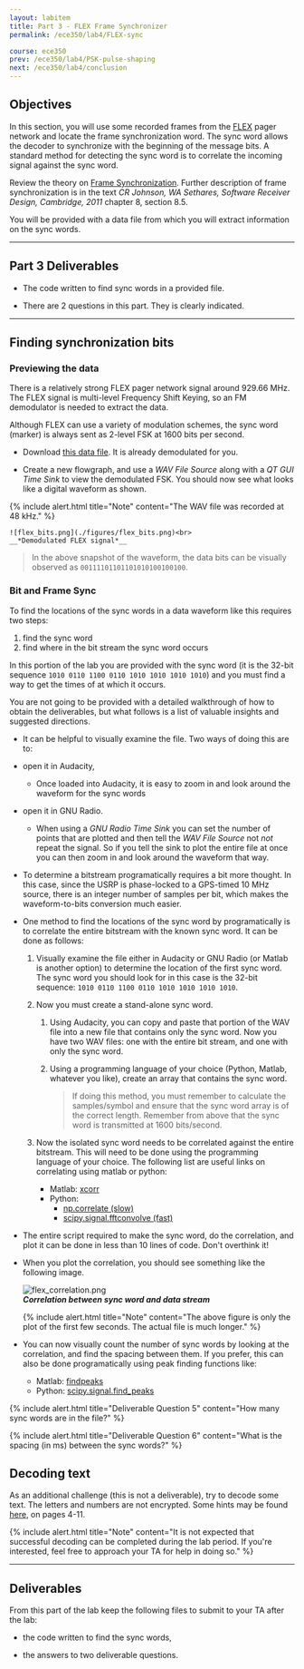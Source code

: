 ```yaml
---
layout: labitem
title: Part 3 - FLEX Frame Synchronizer
permalink: /ece350/lab4/FLEX-sync

course: ece350
prev: /ece350/lab4/PSK-pulse-shaping
next: /ece350/lab4/conclusion
---
```


## Objectives

In this section, you will use some recorded frames from the [FLEX](http://en.wikipedia.org/wiki/FLEX_(protocol)) pager network and locate the frame synchronization word. The sync word allows the decoder to synchronize with the beginning of the message bits. A standard method for detecting the sync word is to correlate the incoming signal against the sync word.

Review the theory on [Frame Synchronization](../../_docs/FrameSync.pdf). Further description of frame synchronization is in the text *CR Johnson, WA Sethares, Software Receiver Design, Cambridge, 2011* chapter 8, section 8.5.

You will be provided with a data file from which you will extract information on the sync words.

---

## Part 3 Deliverables

- The code written to find sync words in a provided file.

- There are 2 questions in this part. They is clearly indicated.

---

## Finding synchronization bits

### Previewing the data

There is a relatively strong FLEX pager network signal around 929.66 MHz. The FLEX signal is multi-level Frequency Shift Keying, so an FM demodulator is needed to extract the data.

Although FLEX can use a variety of modulation schemes, the sync word (marker) is always sent as 2-level FSK at 1600 bits per second.

- Download [this data file](./data/FLEX_bits.wav). It is already demodulated for you.

- Create a new flowgraph, and use a *WAV File Source* along with a *QT GUI Time Sink* to view the demodulated FSK. You should now see what looks like a digital waveform as shown.

{% include alert.html title="Note" content="The WAV file was recorded at 48 kHz." %}

    ![flex_bits.png](./figures/flex_bits.png)<br>
    __*Demodulated FLEX signal*__

> In the above snapshot of the waveform, the data bits can be visually observed as `00111101101101010100100100`.

### Bit and Frame Sync

To find the locations of the sync words in a data waveform like this requires two steps:

  1. find the sync word
  2. find where in the bit stream the sync word occurs

In this portion of the lab you are provided with the sync word (it is the 32-bit sequence `1010 0110 1100 0110 1010 1010 1010 1010`) and you must find a way to get the times of at which it occurs.

You are not going to be provided with a detailed walkthrough of how to obtain the deliverables, but what follows is a list of valuable insights and suggested directions.

- It can be helpful to visually examine the file. Two ways of doing this are to:

- open it in Audacity,
  - Once loaded into Audacity, it is easy to zoom in and look around the waveform for the sync words
- open it in GNU Radio.
  - When using a *GNU Radio Time Sink* you can set the number of points that are plotted and then tell the *WAV File Source* not *not* repeat the signal. So if you tell the sink to plot the entire file at once you can then zoom in and look around the waveform that way.

- To determine a bitstream programatically requires a bit more thought. In this case, since the USRP is phase-locked to a GPS-timed 10 MHz source, there is an integer number of samples per bit, which makes the waveform-to-bits conversion much easier.

- One method to find the locations of the sync word by programatically is to correlate the entire bitstream with the known sync word. It can be done as follows:

  1. Visually examine the file either in Audacity or GNU Radio (or Matlab is another option) to determine the location of the first sync word. The sync word you should look for in this case is the 32-bit sequence: `1010 0110 1100 0110 1010 1010 1010 1010`.

  2. Now you must create a stand-alone sync word.

     1. Using Audacity, you can copy and paste that portion of the WAV file into a new file that contains only the sync word. Now you have two WAV files: one with the entire bit stream, and one with only the sync word.
     2. Using a programming language of your choice (Python, Matlab, whatever you like), create an array that contains the sync word.

        > If doing this method, you must remember to calculate the samples/symbol and ensure that the sync word array is of the correct length. Remember from above that the sync word is transmitted at 1600 bits/second.

  3. Now the isolated sync word needs to be correlated against the entire bitstream. This will need to be done using the programming language of your choice. The following list are useful links on correlating using matlab or python:
     - Matlab: [xcorr](https://www.mathworks.com/help/matlab/ref/xcorr.html)
     - Python:
       - [np.correlate (slow)](https://docs.scipy.org/doc/numpy/reference/generated/numpy.correlate.html)
       - [scipy.signal.fftconvolve (fast)](https://docs.scipy.org/doc/scipy/reference/generated/scipy.signal.fftconvolve.html)

- The entire script required to make the sync word, do the correlation, and plot it can be done in less than 10 lines of code. Don't overthink it!

- When you plot the correlation, you should see something like the following image.

  ![flex_correlation.png](./figures/flex_correlation.png)<br>
  __*Correlation between sync word and data stream*__

  {% include alert.html title="Note" content="The above figure is only the plot of the first few seconds. The actual file is much longer." %}

- You can now visually count the number of sync words by looking at the correlation, and find the spacing between them. If you prefer, this can also be done programatically using peak finding functions like:
  - Matlab: [findpeaks](https://www.mathworks.com/help/signal/ref/findpeaks.html)
  - Python: [scipy.signal.find_peaks](https://docs.scipy.org/doc/scipy/reference/generated/scipy.signal.find_peaks.html)

{% include alert.html title="Deliverable Question 5" content="How many sync words are in the file?" %}

{% include alert.html title="Deliverable Question 6" content="What is the spacing (in ms) between the sync words?" %}

## Decoding text

As an additional challenge (this is not a deliverable), try to decode some text. The letters and numbers are not encrypted. Some hints may be found [here](http://scholar.lib.vt.edu/theses/available/etd-10597-161936/unrestricted/THESIS.PDF), on pages 4-11.

{% include alert.html title="Note" content="It is not expected that successful decoding can be completed during the lab period. If you're interested, feel free to approach your TA for help in doing so." %}

---

## Deliverables

From this part of the lab keep the following files to submit to your TA after the lab:

- the code written to find the sync words,

- the answers to two deliverable questions.
